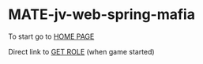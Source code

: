 # MATE-jv-web-spring-mafia

To start go to [HOME PAGE](https://mate-mafia.herokuapp.com)

Direct link to [GET ROLE](https://mate-mafia.herokuapp.com/role) (when game started)
